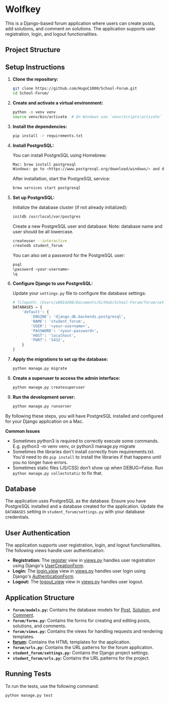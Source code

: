 # Wolfkey

This is a Django-based forum application where users can create posts, add solutions, and comment on solutions. The application supports user registration, login, and logout functionalities.

## Project Structure

## Setup Instructions

1. **Clone the repository:**

    ```sh
    git clone https://github.com/HugoC1000/School-Forum.git
    cd School-Forum/
    ```

2. **Create and activate a virtual environment:**

    ```sh
    python -m venv venv
    source venv/bin/activate  # On Windows use `venv\Scripts\activate`
    ```

3. **Install the dependencies:**

    ```sh
    pip install -r requirements.txt
    ```

4. **Install PostgreSQL:**

    You can install PostgreSQL using Homebrew:

    ```sh
    Mac: brew install postgresql
    Windows: go to <https://www.postgresql.org/download/windows/> and download the official installer
    
    
    ```

    After installation, start the PostgreSQL service:

    ```sh
    brew services start postgresql
    ```

5. **Set up PostgreSQL:**

    Initialize the database cluster (if not already initialized):

    ```sh
    initdb /usr/local/var/postgres
    ```

    Create a new PostgreSQL user and database: 
    Note: database name and user should be all lowercase. 

    ```sh
    createuser --interactive
    createdb student_forum
    ```

    You can also set a password for the PostgreSQL user:

    ```sh
    psql
    \password <your-username>
    \q
    ```


6. **Configure Django to use PostgreSQL:**

    Update your `settings.py` file to configure the database settings:

    ```python
    # filepath: /Users/a0014208/Documents/GitHub/School-Forum/forum/settings.py
    DATABASES = {
        'default': {
            'ENGINE': 'django.db.backends.postgresql',
            'NAME': 'student_forum',
            'USER': '<your-username>',
            'PASSWORD': '<your-password>',
            'HOST': 'localhost',
            'PORT': '5432',
        }
    }
    ```

7. **Apply the migrations to set up the database:**

    ```sh
    python manage.py migrate
    ```

8. **Create a superuser to access the admin interface:**

    ```sh
    python manage.py createsuperuser
    ```

9. **Run the development server:**

    ```sh
    python manage.py runserver
    ```

By following these steps, you will have PostgreSQL installed and configured for your Django application on a Mac.

**Common Issues**
- Sometimes python3 is required to correctly execute some commands. E.g. python3 -m venv venv, or python3 manage.py migrate
- Sometimes the libraries don't install correctly from requirements.txt. You'd need to do `pip install` to install the libraries if that happens until you no longer have errors.
- Sometimes static files (JS/CSS) don’t show up when DEBUG=False. Run `python manage.py collectstatic` to fix that.


## Database

The application uses PostgreSQL as the database. Ensure you have PostgreSQL installed and a database created for the application. Update the `DATABASES` setting in `student_forum/settings.py` with your database credentials.

## User Authentication

The application supports user registration, login, and logout functionalities. The following views handle user authentication:

- **Registration:** The [register](http://_vscodecontentref_/16) view in [views.py](http://_vscodecontentref_/17) handles user registration using Django's [UserCreationForm](http://_vscodecontentref_/18).
- **Login:** The [login_view](http://_vscodecontentref_/19) view in [views.py](http://_vscodecontentref_/20) handles user login using Django's [AuthenticationForm](http://_vscodecontentref_/21).
- **Logout:** The [logout_view](http://_vscodecontentref_/22) view in [views.py](http://_vscodecontentref_/23) handles user logout.

## Application Structure

- **`forum/models.py`:** Contains the database models for [Post](http://_vscodecontentref_/24), [Solution](http://_vscodecontentref_/25), and [Comment](http://_vscodecontentref_/26).
- **`forum/forms.py`:** Contains the forms for creating and editing posts, solutions, and comments.
- **`forum/views.py`:** Contains the views for handling requests and rendering templates.
- **[forum](http://_vscodecontentref_/27):** Contains the HTML templates for the application.
- **`forum/urls.py`:** Contains the URL patterns for the forum application.
- **`student_forum/settings.py`:** Contains the Django project settings.
- **`student_forum/urls.py`:** Contains the URL patterns for the project.

## Running Tests

To run the tests, use the following command:

```sh
python manage.py test
